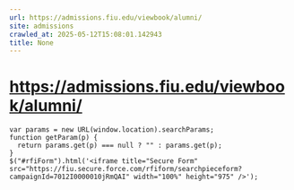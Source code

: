 ```yaml
---
url: https://admissions.fiu.edu/viewbook/alumni/
site: admissions
crawled_at: 2025-05-12T15:08:01.142943
title: None
---
```


# https://admissions.fiu.edu/viewbook/alumni/

```
var params = new URL(window.location).searchParams;
function getParam(p) {
  return params.get(p) === null ? "" : params.get(p);
}
$("#rfiForm").html('<iframe title="Secure Form" src="https://fiu.secure.force.com/rfiform/searchpieceform?campaignId=7012I0000010jRmQAI" width="100%" height="975" />');
```


